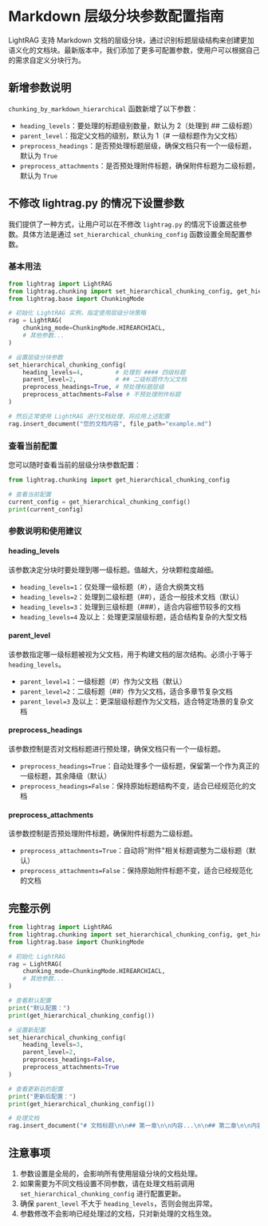 # Markdown 层级分块参数配置指南

LightRAG 支持 Markdown 文档的层级分块，通过识别标题层级结构来创建更加语义化的文档块。最新版本中，我们添加了更多可配置参数，使用户可以根据自己的需求自定义分块行为。

## 新增参数说明

`chunking_by_markdown_hierarchical` 函数新增了以下参数：

- `heading_levels`：要处理的标题级别数量，默认为 2（处理到 ## 二级标题）
- `parent_level`：指定父文档的级别，默认为 1（# 一级标题作为父文档）
- `preprocess_headings`：是否预处理标题层级，确保文档只有一个一级标题，默认为 `True`
- `preprocess_attachments`：是否预处理附件标题，确保附件标题为二级标题，默认为 `True`

## 不修改 lightrag.py 的情况下设置参数

我们提供了一种方式，让用户可以在不修改 `lightrag.py` 的情况下设置这些参数。具体方法是通过 `set_hierarchical_chunking_config` 函数设置全局配置参数。

### 基本用法

```python
from lightrag import LightRAG
from lightrag.chunking import set_hierarchical_chunking_config, get_hierarchical_chunking_config
from lightrag.base import ChunkingMode

# 初始化 LightRAG 实例，指定使用层级分块策略
rag = LightRAG(
    chunking_mode=ChunkingMode.HIREARCHIACL,
    # 其他参数...
)

# 设置层级分块参数
set_hierarchical_chunking_config(
    heading_levels=4,         # 处理到 #### 四级标题
    parent_level=2,           # ## 二级标题作为父文档
    preprocess_headings=True, # 预处理标题层级
    preprocess_attachments=False # 不预处理附件标题
)

# 然后正常使用 LightRAG 进行文档处理，将应用上述配置
rag.insert_document("您的文档内容", file_path="example.md")
```

### 查看当前配置

您可以随时查看当前的层级分块参数配置：

```python
from lightrag.chunking import get_hierarchical_chunking_config

# 查看当前配置
current_config = get_hierarchical_chunking_config()
print(current_config)
```

### 参数说明和使用建议

#### heading_levels

该参数决定分块时要处理到哪一级标题。值越大，分块颗粒度越细。

- `heading_levels=1`：仅处理一级标题（#），适合大纲类文档
- `heading_levels=2`：处理到二级标题（##），适合一般技术文档（默认）
- `heading_levels=3`：处理到三级标题（###），适合内容细节较多的文档
- `heading_levels=4` 及以上：处理更深层级标题，适合结构复杂的大型文档

#### parent_level

该参数指定哪一级标题被视为父文档，用于构建文档的层次结构。必须小于等于 `heading_levels`。

- `parent_level=1`：一级标题（#）作为父文档（默认）
- `parent_level=2`：二级标题（##）作为父文档，适合多章节复杂文档
- `parent_level=3` 及以上：更深层级标题作为父文档，适合特定场景的复杂文档

#### preprocess_headings

该参数控制是否对文档标题进行预处理，确保文档只有一个一级标题。

- `preprocess_headings=True`：自动处理多个一级标题，保留第一个作为真正的一级标题，其余降级（默认）
- `preprocess_headings=False`：保持原始标题结构不变，适合已经规范化的文档

#### preprocess_attachments

该参数控制是否预处理附件标题，确保附件标题为二级标题。

- `preprocess_attachments=True`：自动将"附件"相关标题调整为二级标题（默认）
- `preprocess_attachments=False`：保持原始附件标题不变，适合已经规范化的文档

## 完整示例

```python
from lightrag import LightRAG
from lightrag.chunking import set_hierarchical_chunking_config, get_hierarchical_chunking_config
from lightrag.base import ChunkingMode

# 初始化 LightRAG
rag = LightRAG(
    chunking_mode=ChunkingMode.HIREARCHIACL,
    # 其他参数...
)

# 查看默认配置
print("默认配置：")
print(get_hierarchical_chunking_config())

# 设置新配置
set_hierarchical_chunking_config(
    heading_levels=3,
    parent_level=2,
    preprocess_headings=False,
    preprocess_attachments=True
)

# 查看更新后的配置
print("更新后配置：")
print(get_hierarchical_chunking_config())

# 处理文档
rag.insert_document("# 文档标题\n\n## 第一章\n\n内容...\n\n## 第二章\n\n内容...", file_path="example.md")
```

## 注意事项

1. 参数设置是全局的，会影响所有使用层级分块的文档处理。
2. 如果需要为不同文档设置不同参数，请在处理文档前调用 `set_hierarchical_chunking_config` 进行配置更新。
3. 确保 `parent_level` 不大于 `heading_levels`，否则会抛出异常。
4. 参数修改不会影响已经处理过的文档，只对新处理的文档生效。 